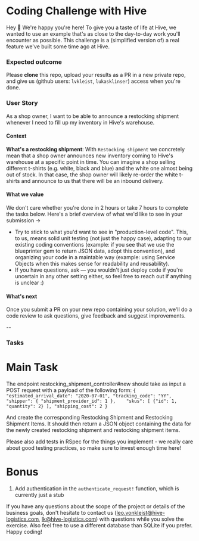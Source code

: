 # Coding Challenge with Hive

Hey 👋 We're happy you're here! To give you a taste of life at Hive, we wanted to use an example that's as close to the day-to-day work you'll encounter as possible. This challenge is a (simplified version of) a real feature we've built some time ago at Hive. 

### Expected outcome
Please **clone** this repo, upload your results as a PR in a new private repo, and give us (github users: `lvkleist`, `lukasklinser`) access when you're done.

### User Story

As a shop owner, I want to be able to announce a restocking shipment whenever I need to fill up my inventory in Hive's warehouse.

#### Context
**What's a restocking shipment**: With `Restocking shipment` we concretely mean that a shop owner announces new inventory coming to Hive's warehouse at a specific point in time. You can imagine a shop selling different t-shirts (e.g. white, black and blue) and the white one almost being out of stock. In that case, the shop owner will likely re-order the white t-shirts and announce to us that there will be an inbound delivery.

#### What we value
We don't care whether you're done in 2 hours or take 7 hours to complete the tasks below. Here's a brief overview of what we'd like to see in your submission →

* Try to stick to what you'd want to see in "production-level code". This, to us, means solid unit testing (not just the happy case), adapting to our existing coding conventions (example: if you see that we use the blueprinter gem to return JSON data, adopt this convention), and organizing your code in a maintable way (example: using Service Objects when this makes sense for readability and reusability).
* If you have questions, ask — you wouldn't just deploy code if you're uncertain in any other setting either, so feel free to reach out if anything is unclear :)

#### What's next
Once you submit a PR on your new repo containing your solution, we'll do a code review to ask questions, give feedback and suggest improvements.

--


### Tasks
# Main Task
The endpoint restocking_shipment_controller#new should take as input a POST request with a payload of the following form:
`{
    "estimated_arrival_date": "2020-07-01",
    "tracking_code": "YY",
    "shipper": {
        "shipment_provider_id": 1
     },   
    "skus": [
        {"id": 1, "quantity": 2}
    ],
    "shipping_cost": 2
}`

And create the corresponding Restocking Shipment and Restocking Shipment Items. It should then return a JSON object containing the data for the newly created restocking shipment and restocking shipment items. 

Please also add tests in RSpec for the things you implement - we really care about good testing practices, so make sure to invest enough time here!

# Bonus
1. Add authentication in the `authenticate_request!` function, which is currently just a stub

If you have any questions about the scope of the project or details of the business goals, don't hesitate to contact us (leo.vonkleist@hive-logistics.com, lk@hive-logistics.com) with questions while you solve the exercise. Also feel free to use a different database than SQLite if you prefer. Happy coding!


